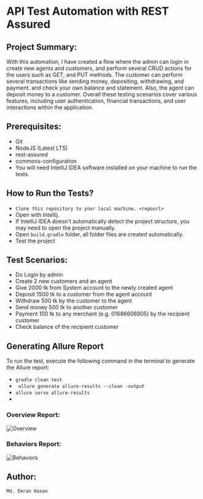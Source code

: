 # API Test Automation with REST Assured

## Project Summary: 
With this automation, I have created a flow where the admin can login in create new agents and customers, and perform several CRUD actions for the users such as GET, and PUT methods. The customer can perform several transactions like sending money, depositing, withdrawing, and payment. 
and check your own balance and statement. Also, the agent can deposit money to a customer. Overall these testing scenarios cover various features, including user authentication, financial transactions, and user interactions within the application.

## Prerequisites:
 - Git
 - NodeJS (Latest LTS)
 - rest-assured
 - commons-configuration
 - You will need IntelliJ IDEA software installed on your machine to run the tests.

## How to Run the Tests?
- ``Clone this repository to your local machine. <repourl>``
- Open with Intellij.
- If IntelliJ IDEA doesn't automatically detect the project structure, you may need to open the project manually.
-  Open ``build.gradle`` folder, all folder files are created automatically.
-  Test the project

## Test Scenarios:
- Do Login by admin
- Create 2 new customers and an agent
- Give 2000 tk from System account to the newly created agent
- Deposit 1500 tk to a customer from the agent account
- Withdraw 500 tk by the customer to the agent
- Send money 500 tk to another customer
- Payment 100 tk to any merchant (e.g. 01686606905) by the recipient customer
- Check balance of the recipient customer

## Generating Allure Report
To run the test, execute the following command in the terminal to generate the Allure report:
- ``gradle clean test``
- `` allure generate allure-results --clean -output``
- ``allure serve allure-results``
- 
### Overview Report:
![Overview](https://github.com/user-attachments/assets/bbc7448e-7521-4b53-bd9b-febfc35b8400)

### Behaviors Report:
![Behaviors](https://github.com/user-attachments/assets/37c2ac77-29c4-4434-8f86-2b1999ad080c)


## Author:
``Md. Emran Hasan``

